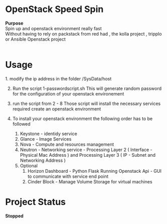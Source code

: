 <h1>OpenStack Speed Spin</h1>
<strong>Purpose</strong><br>
Spin up and openstack environment really fast<br>
Without having to rely on packstack from red had , the kolla project , tripplo or Ansible Openstack project<br>
<br>



<h1>Usage</h1>
1. modify the ip address in the folder /SysData/host

2. Run the script 1-passwordscript.sh This will generate random password for the configuration of your openstack environement

3. run the script from 2 - 8
   Those script will install the necessary services required create an openstack environment

4. To install your openstack environment the following order has to be followed
   1. Keystone - identidy service
   2. Glance - Image Services
   3. Nova - Compute and resources management 
   4. Neutron - Networking service - Processing Layer 2 ( Interface - Physical Mac Address ) and Processing Layer 3 ( IP - Subnet and Networking Address )
   5. Optional
      1. Horizon Dashboard - Python Flask Running Openstack Api - GUI to communicate with service end point
      2. Cinder Block - Manage Volume Storage for virtual machines


<h1>Project Status</h1>
<strong>Stopped</strong>

